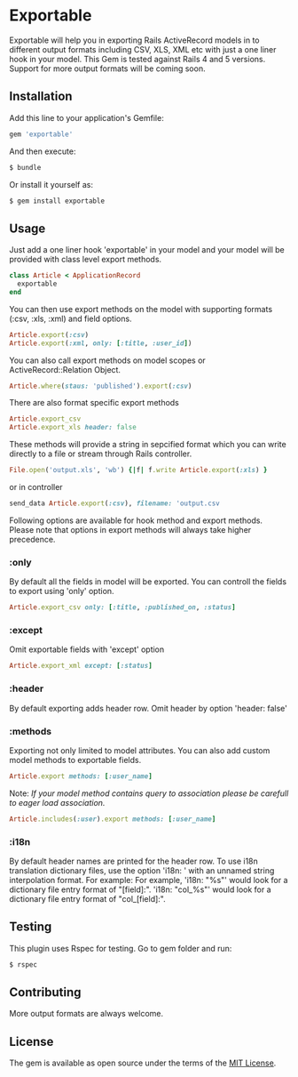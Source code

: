 # Exportable
Exportable will help you in exporting Rails ActiveRecord models in to different output formats including CSV, XLS, XML etc with just a one liner hook in your model. This Gem is tested against Rails 4 and 5 versions. Support for more output formats will be coming soon.

## Installation
Add this line to your application's Gemfile:

```ruby
gem 'exportable'
```

And then execute:
```bash
$ bundle
```

Or install it yourself as:
```bash
$ gem install exportable
```

## Usage
Just add a one liner hook 'exportable' in your model and your model will be provided
with class level export methods.

```ruby
class Article < ApplicationRecord
  exportable
end
```

You can then use export methods on the model with supporting formats (:csv, :xls, :xml) and field options.

```ruby
Article.export(:csv)
Article.export(:xml, only: [:title, :user_id])
```
You can also call export methods on model scopes or ActiveRecord::Relation Object.
```ruby
Article.where(staus: 'published').export(:csv)
```

There are also format specific export methods

```ruby
Article.export_csv
Article.export_xls header: false
```

These methods will provide a string in sepcified format which you can write directly to a file or stream through Rails controller.

```ruby
File.open('output.xls', 'wb') {|f| f.write Article.export(:xls) }
```
or in controller
```ruby
send_data Article.export(:csv), filename: 'output.csv
```


Following options are available for hook method and export methods. Please note that options in export methods will always take higher precedence.

### :only

  By default all the fields in model will be exported. You can controll the fields to export using 'only' option.

```ruby
Article.export_csv only: [:title, :published_on, :status]
```

### :except

Omit exportable fields with 'except' option

```ruby
Article.export_xml except: [:status]
```

### :header

By default exporting adds header row. Omit header by option 'header: false'

### :methods

 Exporting not only limited to model attributes. You can also add custom model methods to exportable fields.
```ruby
Article.export methods: [:user_name]
```
Note: *If your model method contains query to association please be carefull to eager load association.*
```ruby
Article.includes(:user).export methods: [:user_name]   
```

### :i18n

By default header names are printed for the header row.  To use i18n translation dictionary files, use the option 'i18n: ' with an unnamed string interpolation format.  For example: For example, 'i18n: "%s"' would look for a dictionary file entry format of "[field]:".  'i18n: "col_%s"' would look for a dictionary file entry format of "col_[field]:".

## Testing
 This plugin uses Rspec for testing. Go to gem folder and run:

 ```bash
 $ rspec
 ```


## Contributing
More output formats are always welcome.

## License
The gem is available as open source under the terms of the [MIT License](http://opensource.org/licenses/MIT).
